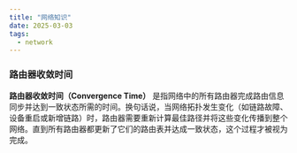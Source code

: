 ```yaml
---
title: "网络知识"
date: 2025-03-03
tags:
  - network
---
```


### 路由器收敛时间

**路由器收敛时间（Convergence Time）** 是指网络中的所有路由器完成路由信息同步并达到一致状态所需的时间。换句话说，当网络拓扑发生变化（如链路故障、设备重启或新增链路）时，路由器需要重新计算最佳路径并将这些变化传播到整个网络。直到所有路由器都更新了它们的路由表并达成一致状态，这个过程才被视为完成。
